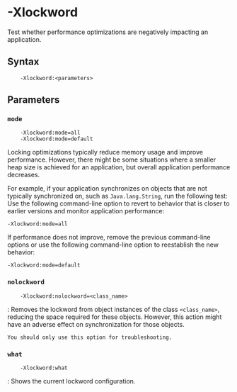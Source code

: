 <!--
* Copyright (c) 2017, 2025 IBM Corp. and others
*
* This program and the accompanying materials are made
* available under the terms of the Eclipse Public License 2.0
* which accompanies this distribution and is available at
* https://www.eclipse.org/legal/epl-2.0/ or the Apache
* License, Version 2.0 which accompanies this distribution and
* is available at https://www.apache.org/licenses/LICENSE-2.0.
*
* This Source Code may also be made available under the
* following Secondary Licenses when the conditions for such
* availability set forth in the Eclipse Public License, v. 2.0
* are satisfied: GNU General Public License, version 2 with
* the GNU Classpath Exception [1] and GNU General Public
* License, version 2 with the OpenJDK Assembly Exception [2].
*
* [1] https://www.gnu.org/software/classpath/license.html
* [2] https://openjdk.org/legal/assembly-exception.html
*
* SPDX-License-Identifier: EPL-2.0 OR Apache-2.0 OR GPL-2.0-only WITH Classpath-exception-2.0 OR GPL-2.0-only WITH OpenJDK-assembly-exception-1.0
-->

# -Xlockword

Test whether performance optimizations are negatively impacting an application.

## Syntax

        -Xlockword:<parameters>

## Parameters

### `mode`

        -Xlockword:mode=all
        -Xlockword:mode=default

Locking optimizations typically reduce memory usage and improve performance. However, there might be some situations where a smaller heap size is achieved for an application, but overall application performance decreases.

For example, if your application synchronizes on objects that are not typically synchronized on, such as `Java.lang.String`, run the following test:  
Use the following command-line option to revert to behavior that is closer to earlier versions and monitor application performance:

    -Xlockword:mode=all

If performance does not improve, remove the previous command-line options or use the following command-line option to reestablish the new behavior:

    -Xlockword:mode=default

### `nolockword`

        -Xlockword:nolockword=<class_name>

: Removes the lockword from object instances of the class `<class_name>`, reducing the space required for these objects. However, this action might have an adverse effect on synchronization for those objects.

    You should only use this option for troubleshooting.

### `what`

        -Xlockword:what

: Shows the current lockword configuration.

<!-- ==== END OF TOPIC ==== xlockword.md ==== -->
